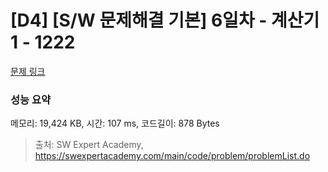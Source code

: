 # [D4] [S/W 문제해결 기본] 6일차 - 계산기1 - 1222 

[문제 링크](https://swexpertacademy.com/main/code/problem/problemDetail.do?contestProbId=AV14mbSaAEwCFAYD) 

### 성능 요약

메모리: 19,424 KB, 시간: 107 ms, 코드길이: 878 Bytes



> 출처: SW Expert Academy, https://swexpertacademy.com/main/code/problem/problemList.do